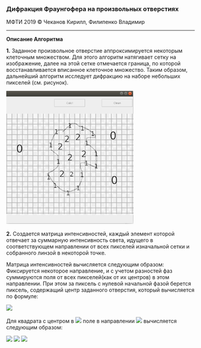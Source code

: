 ### Дифракция Фраунгофера на произвольных отверстиях ##

МФТИ 2019 © Чеканов Кирилл, Филипенко Владимир
****
**Описание Алгоритма**

**1.** Заданное произвольное отверстие аппроксимируется некоторым клеточным множеством. Для этого алгоритм натягивает сетку на изображение, далее на этой сетке отмечается граница, по которой восстанавливается вписанное клеточное множество. Таким образом, дальнейший алгоритм исследует дифракцию на наборе небольших пикселей (см. рисунок).

![](https://github.com/kichyr/diffraction_meter/blob/master/11.jpg)

**2.** Создается матрица интенсивностей, каждый элемент которой отвечает за суммарную интенсивность света, идущего в соответствующем направлении от всех пикселей изначальной сетки и собранного линзой в некоторой точке.

Матрица интенсивностей вычисляется следующим образом: 
Фиксируется некоторое направление, и с учетом разностей фаз суммируются поля от всех пикселей(как от их центров) в этом направлении. При этом за пиксель с нулевой начальной фазой берется пиксель, содержащий центр заданного отверстия, который вычисляется по формуле:

<img src="http://latex.codecogs.com/gif.latex?\vec{r}_0 = \frac{\sum\limits_{k = 1}^{n}\vec{r}_k}{n}" border="0"/>

 Для квадрата с центром в <img src="http://latex.codecogs.com/gif.latex?(x_0, y_0)" border="0"/>
 поле в направлении <img src="http://latex.codecogs.com/gif.latex?(s_x, s_y, s_z)" border="0"/> вычисляется следующим образом:

<img src="http://latex.codecogs.com/gif.latex?E = \int\limits_{x_0 - d/2}^{x_0 + d/2} \int\limits_{x_0 - d/2}^{x_0 + d/2} \cos(k(s_xx + s_yy))dxdy = d^2\frac{\sin\alpha}{\alpha}\frac{\sin\beta}{\beta}" border="0"/>

<img src="http://latex.codecogs.com/gif.latex?\alpha = \frac{\pi \cdot d \cdot s_x}{\lambda}" border="0"/>

<img src="http://latex.codecogs.com/gif.latex?\beta = \frac{\pi \cdot b \cdot s_y}{\lambda}" border="0"/>
